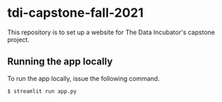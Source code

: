 # tdi-capstone-fall-2021
This repository is to set up a website for The Data Incubator's capstone project.

## Running the app locally
To run the app locally, issue the following command.
```
$ streamlit run app.py
```
